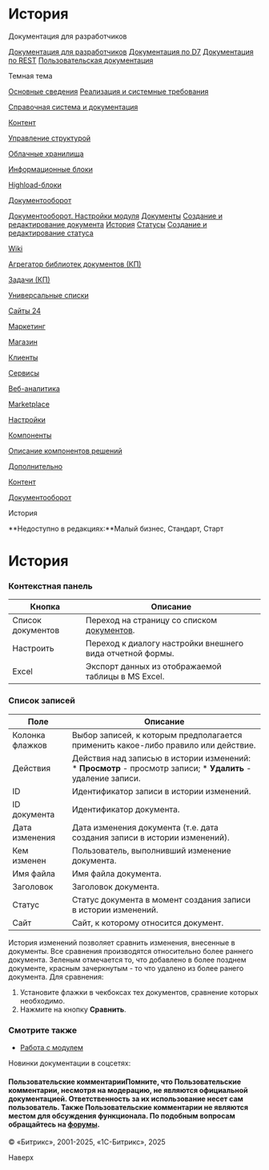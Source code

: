 # История

Документация для разработчиков

[Документация для разработчиков](https://dev.1c-bitrix.ru/api_help/)
[Документация по D7](https://dev.1c-bitrix.ru/api_d7/)
[Документация по REST](https://dev.1c-bitrix.ru/rest_help/)
[Пользовательская документация](https://dev.1c-bitrix.ru/user_help/)

Темная тема

[Основные сведения](/user_help/index.php)
[Реализация и системные требования](/user_help/reqintro.php)

[Справочная система и документация](/user_help/help/index.php)

[Контент](/user_help/content/index.php)

[Управление структурой](/user_help/content/fileman/index.php)

[Облачные хранилища](/user_help/content/clouds/index.php)

[Информационные блоки](/user_help/content/iblock/index.php)

[Highload-блоки](/user_help/content/highloadblock/index.php)

[Документооборот](/user_help/content/workflow/index.php)

[Документооборот. Настройки модуля](/user_help/content/workflow/settings.php)
[Документы](/user_help/content/workflow/workflow_list.php)
[Создание и редактирование документа](/user_help/content/workflow/workflow_doc_edit.php)
[История](/user_help/content/workflow/workflow_history_list.php)
[Статусы](/user_help/content/workflow/workflow_status_list.php)
[Создание и редактирование статуса](/user_help/content/workflow/workflow_status_edit.php)

[Wiki](/user_help/content/wiki/index.php)

[Агрегатор библиотек документов (КП)](/user_help/content/webdav/index.php)

[Задачи (КП)](/user_help/content/tasks/index.php)

[Универсальные списки](/user_help/content/lists/index.php)

[Сайты 24](/user_help/sites24/index.php)

[Маркетинг](/user_help/marketing/index.php)

[Магазин](/user_help/store/index.php)

[Клиенты](/user_help/clients/index.php)

[Сервисы](/user_help/service/index.php)

[Веб-аналитика](/user_help/statistic/index.php)

[Marketplace](/user_help/marketplace/index.php)

[Настройки](/user_help/settings/index.php)

[Компоненты](/user_help/components/index.php)

[Описание компонентов решений](/user_help/description_decisions/index.php)

[Дополнительно](/user_help/additional/index.php)

[Контент](/user_help/content/index.php)

[Документооборот](/user_help/content/workflow/index.php)

История

**Недоступно в редакциях:**Малый бизнес, Стандарт, Старт

# История

### Контекстная панель

| Кнопка | Описание |
| --- | --- |
| Список документов | Переход на страницу со списком [документов](/user_help/content/workflow/workflow_list.php). |
| Настроить | Переход к диалогу настройки внешнего вида отчетной формы. |
| Excel | Экспорт данных из отображаемой таблицы в MS Excel. |

### Список записей

| Поле | Описание |
| --- | --- |
| Колонка флажков | Выбор записей, к которым предполагается применить какое-либо правило или действие. |
| Действия | Действия над записью в истории изменений:  * **Просмотр** - просмотр записи; * **Удалить** - удаление записи. |
| ID | Идентификатор записи в истории изменений. |
| ID документа | Идентификатор документа. |
| Дата изменения | Дата изменения документа (т.е. дата создания записи в истории изменений). |
| Кем изменен | Пользователь, выполнивший изменение документа. |
| Имя файла | Имя файла документа. |
| Заголовок | Заголовок документа. |
| Статус | Статус документа в момент создания записи в истории изменений. |
| Сайт | Сайт, к которому относится документ. |

История изменений позволяет сравнить изменения, внесенные в документы. Все сравнения производятся относительно более раннего документа. Зеленым отмечается то, что добавлено в более позднем документе, красным зачеркнутым - то что удалено из более ранего документа. Для сравнения:

1. Установите флажки в чекбоксах тех документов, сравнение которых необходимо.
2. Нажмите на кнопку **Сравнить**.

### Смотрите также

* [Работа с модулем](https://dev.1c-bitrix.ru/learning/course/index.php?COURSE_ID=34&CHAPTER_ID=05305)

Новинки документации в соцсетях:

#### Пользовательские комментарииПомните, что Пользовательские комментарии, несмотря на модерацию, не являются официальной документацией. Ответственность за их использование несет сам пользователь. Также Пользовательские комментарии не являются местом для обсуждения функционала. По подобным вопросам обращайтесь на [форумы](http://dev.1c-bitrix.ru/community/forums/group1/).

© «Битрикс», 2001-2025, «1С-Битрикс», 2025

Наверх